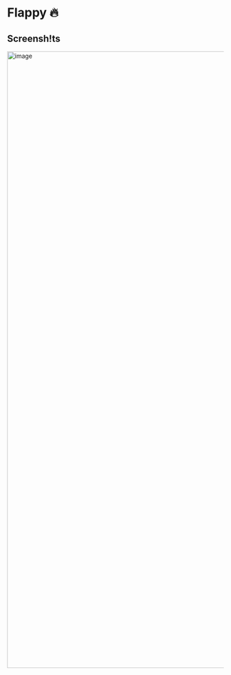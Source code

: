 # Flappy 🔥

## Screensh!ts
<img width="2672" height="1431" alt="image" src="https://github.com/user-attachments/assets/af99feb6-4303-4656-b75a-8fdcf5f2b87c" />
